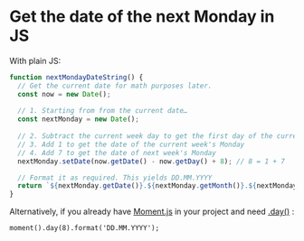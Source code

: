 # Get the date of the next Monday in JS

With plain JS:

```js
function nextMondayDateString() {
  // Get the current date for math purposes later.
  const now = new Date();
  
  // 1. Starting from from the current date…
  const nextMonday = new Date(); 
 
  // 2. Subtract the current week day to get the first day of the current week (Sunday)
  // 3. Add 1 to get the date of the current week's Monday
  // 4. Add 7 to get the date of next week's Monday
  nextMonday.setDate(now.getDate() - now.getDay() + 8); // 8 = 1 + 7

  // Format it as required. This yields DD.MM.YYYY
  return `${nextMonday.getDate()}.${nextMonday.getMonth()}.${nextMonday.getFullYear()}`;
}
```

Alternatively, if you already have [Moment.js](https://momentjs.com/) in your project and need [.day()](https://momentjs.com/docs/#/get-set/day/) :

```
moment().day(8).format('DD.MM.YYYY');
```
